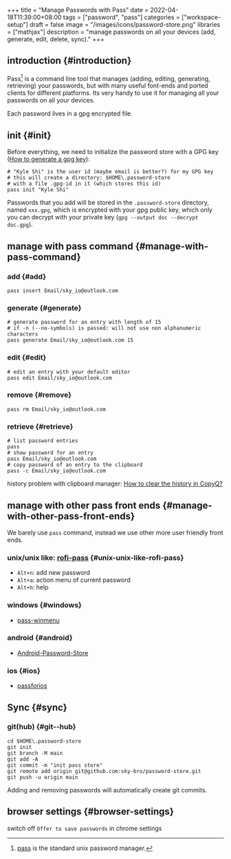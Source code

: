 +++
title = "Manage Passwords with Pass"
date = 2022-04-18T11:39:00+08:00
tags = ["password", "pass"]
categories = ["workspace-setup"]
draft = false
image = "/images/icons/password-store.png"
libraries = ["mathjax"]
description = "manage passwords on all your devices (add, generate, edit, delete, sync)."
+++

## introduction {#introduction}

Pass[^fn:1] is a command line tool that manages (adding, editing, generating, retrieving) your passwords, but with many useful font-ends and ported clients for different platforms. Its very handy to use it for managing all your passwords on all your devices.

Each password lives in a gpg encrypted file.


## init {#init}

Before everything, we need to initialize the password store with a GPG key ([How to generate a gpg key](https://www.linode.com/docs/guides/gpg-keys-to-send-encrypted-messages/)):

```shell
# "Kyle Shi" is the user id (maybe email is better?) for my GPG key
# this will create a directory: $HOME\.password-store
# with a file .gpg-id in it (which stores this id)
pass init "Kyle Shi"
```

Passwords that you add will be stored in the `.password-store` directory, named `xxx.gpg`, which is encrypted with your gpg public key, which only you can decrypt with your private key (`gpg --output doc --decrypt doc.gpg`).


## manage with pass command {#manage-with-pass-command}


### add {#add}

```shell
pass insert Email/sky_io@outlook.com
```


### generate {#generate}

```shell
# generate password for an entry with length of 15
# if -n (--no-symbols) is passed: will not use non alphanumeric characters
pass generate Email/sky_io@outlook.com 15
```


### edit {#edit}

```shell
# edit an entry with your default editor
pass edit Email/sky_io@outlook.com
```


### remove {#remove}

```shell
pass rm Email/sky_io@outlook.com
```


### retrieve {#retrieve}

```shell
# list password entries
pass
# show password for an entry
pass Email/sky_io@outlook.com
# copy password of an entry to the clipboard
pass -c Email/sky_io@outlook.com
```

history problem with clipboard manager: [How to clear the history in CopyQ?](https://github.com/hluk/CopyQ/issues/1031)


## manage with other pass front ends {#manage-with-other-pass-front-ends}

We barely use `pass` command, instead we use other more user friendly front ends.


### unix/unix like: [rofi-pass](https://github.com/carnager/rofi-pass) {#unix-unix-like-rofi-pass}

-   `Alt+n`: add new password
-   `Alt+a`: action menu of current password
-   `Alt+h`: help


### windows {#windows}

-   [pass-winmenu](https://github.com/geluk/pass-winmenu)


### android {#android}

-   [Android-Password-Store](https://github.com/android-password-store/Android-Password-Store)


### ios {#ios}

-   [passforios](https://mssun.github.io/passforios/)


## Sync {#sync}


### git(hub) {#git--hub}

```shell
cd $HOME\.password-store
git init
git branch -M main
git add -A
git commit -m "init pass store"
git remote add origin git@github.com:sky-bro/password-store.git
git push -u origin main
```

Adding and removing passwords will automatically create git commits.


## browser settings {#browser-settings}

switch off `Offer to save passwords` in chrome settings

[^fn:1]: [pass](https://www.passwordstore.org/) is the standard unix password manager.
